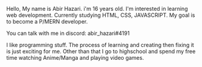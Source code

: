 Hello, My name is Abir Hazari. i'm 16 years old.
I'm interested in learning web development. Currently studying HTML, CSS, JAVASCRIPT.
My goal is to become a P/MERN developer.

You can talk with me in discord: abir_hazari#4191

I like programming stuff. The process of learning and creating then fixing it is just exciting for me.
Other than that I go to highschool and spend my free time watching Anime/Manga and playing video games.
